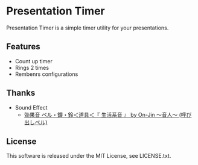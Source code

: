 # Presentation Timer
Presentation Timer is a simple timer utility for your presentations.

## Features
* Count up timer
* Rings 2 times
* Rembenrs configurations

## Thanks
* Sound Effect
    * [効果音 ベル・鐘・鈴＜道具＜『 生活系音 』 by On-Jin ～音人～ (呼び出しベル)](http://on-jin.com/sound/sei.php?bunr=%E3%83%99%E3%83%AB%E3%83%BB%E9%90%98%E3%83%BB%E9%88%B4&kate=%E9%81%93%E5%85%B7)

## License
This software is released under the MIT License, see LICENSE.txt.
